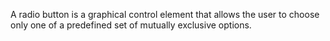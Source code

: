 A radio button is a graphical control element that allows the user to choose only one of a predefined set of mutually exclusive options.

